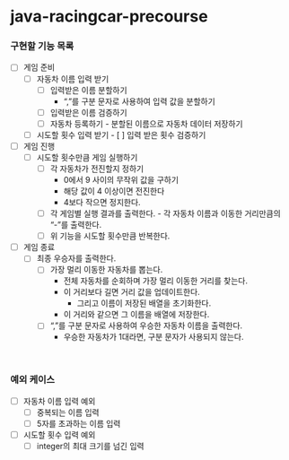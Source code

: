 # java-racingcar-precourse

### 구현할 기능 목록
- [ ] 게임 준비
    - [ ] 자동차 이름 입력 받기
        - [ ] 입력받은 이름 분할하기
            - “,”를 구분 문자로 사용하여 입력 값을 분할하기
        - [ ] 입력받은 이름 검증하기
        - [ ] 자동차 등록하기
              - 분할된 이름으로 자동차 데이터 저장하기
    - [ ] 시도할 횟수 입력 받기
          - [ ] 입력 받은 횟수 검증하기
- [ ] 게임 진행
    - [ ] 시도할 횟수만큼 게임 실행하기
        - [ ] 각 자동차가 전진할지 정하기
            - 0에서 9 사이의 무작위 값을 구하기
            - 해당 값이 4 이상이면 전진한다
            - 4보다 작으면 정지한다.
        - [ ] 각 게임별 실행 결과를 출력한다.
              - 각 자동차 이름과 이동한 거리만큼의 “-”를 출력한다.
        - [ ] 위 기능을 시도할 횟수만큼 반복한다.
- [ ] 게임 종료
    - [ ] 최종 우승자를 출력한다.
        - [ ] 가장 멀리 이동한 자동차를 뽑는다.
            - 전체 자동차를 순회하며 가장 멀리 이동한 거리를 찾는다.
            - 이 거리보다 길면 거리 값을 업데이트한다.
                - 그리고 이름이 저장된 배열을 초기화한다.
            - 이 거리와 같으면 그 이름을 배열에 저장한다.
        - [ ] “,”를 구분 문자로 사용하여 우승한 자동차 이름을 출력한다.
            - 우승한 자동차가 1대라면, 구분 문자가 사용되지 않는다.

<br/>

### 예외 케이스
- [ ] 자동차 이름 입력 예외
  - [ ] 중복되는 이름 입력
  - [ ] 5자를 초과하는 이름 입력
- [ ] 시도할 횟수 입력 예외
  - [ ] integer의 최대 크기를 넘긴 입력
  
<br/>
<br/>
